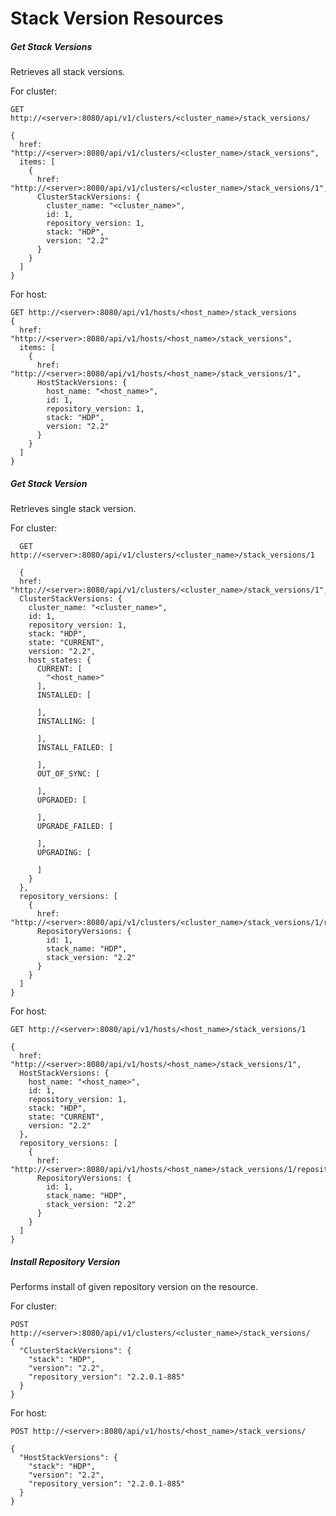 <!---
Licensed to the Apache Software Foundation (ASF) under one or more
contributor license agreements. See the NOTICE file distributed with
this work for additional information regarding copyright ownership.
The ASF licenses this file to You under the Apache License, Version 2.0
(the "License"); you may not use this file except in compliance with
the License. You may obtain a copy of the License at

http://www.apache.org/licenses/LICENSE-2.0

Unless required by applicable law or agreed to in writing, software
distributed under the License is distributed on an "AS IS" BASIS,
WITHOUT WARRANTIES OR CONDITIONS OF ANY KIND, either express or implied.
See the License for the specific language governing permissions and
limitations under the License.
-->

# Stack Version Resources

##### Get Stack Versions
Retrieves all stack versions.

For cluster:

    GET http://<server>:8080/api/v1/clusters/<cluster_name>/stack_versions/
    
    {
      href: "http://<server>:8080/api/v1/clusters/<cluster_name>/stack_versions",
      items: [
        {
          href: "http://<server>:8080/api/v1/clusters/<cluster_name>/stack_versions/1",
          ClusterStackVersions: {
            cluster_name: "<cluster_name>",
            id: 1,
            repository_version: 1,
            stack: "HDP",
            version: "2.2"
          }
        }
      ]
    }
    

For host:

    GET http://<server>:8080/api/v1/hosts/<host_name>/stack_versions
    {
      href: "http://<server>:8080/api/v1/hosts/<host_name>/stack_versions",
      items: [
        {
          href: "http://<server>:8080/api/v1/hosts/<host_name>/stack_versions/1",
          HostStackVersions: {
            host_name: "<host_name>",
            id: 1,
            repository_version: 1,
            stack: "HDP",
            version: "2.2"
          }
        }
      ]
    }
    
##### Get Stack Version
Retrieves single stack version.

For cluster:
  
      GET http://<server>:8080/api/v1/clusters/<cluster_name>/stack_versions/1
      
      {
      href: "http://<server>:8080/api/v1/clusters/<cluster_name>/stack_versions/1",
      ClusterStackVersions: {
        cluster_name: "<cluster_name>",
        id: 1,
        repository_version: 1,
        stack: "HDP",
        state: "CURRENT",
        version: "2.2",
        host_states: {
          CURRENT: [
            "<host_name>"
          ],
          INSTALLED: [
            
          ],
          INSTALLING: [
            
          ],
          INSTALL_FAILED: [
            
          ],
          OUT_OF_SYNC: [
            
          ],
          UPGRADED: [
            
          ],
          UPGRADE_FAILED: [
            
          ],
          UPGRADING: [
            
          ]
        }
      },
      repository_versions: [
        {
          href: "http://<server>:8080/api/v1/clusters/<cluster_name>/stack_versions/1/repository_versions/1",
          RepositoryVersions: {
            id: 1,
            stack_name: "HDP",
            stack_version: "2.2"
          }
        }
      ]
    }
    
For host:

    GET http://<server>:8080/api/v1/hosts/<host_name>/stack_versions/1
    
    {
      href: "http://<server>:8080/api/v1/hosts/<host_name>/stack_versions/1",
      HostStackVersions: {
        host_name: "<host_name>",
        id: 1,
        repository_version: 1,
        stack: "HDP",
        state: "CURRENT",
        version: "2.2"
      },
      repository_versions: [
        {
          href: "http://<server>:8080/api/v1/hosts/<host_name>/stack_versions/1/repository_versions/1",
          RepositoryVersions: {
            id: 1,
            stack_name: "HDP",
            stack_version: "2.2"
          }
        }
      ]
    }
    
##### Install Repository Version
Performs install of given repository version on the resource.

For cluster:

    POST http://<server>:8080/api/v1/clusters/<cluster_name>/stack_versions/
    {
      "ClusterStackVersions": {
        "stack": "HDP",
        "version": "2.2",
        "repository_version": "2.2.0.1-885"
      }
    }

For host:

    POST http://<server>:8080/api/v1/hosts/<host_name>/stack_versions/
    
    {
      "HostStackVersions": {
        "stack": "HDP",
        "version": "2.2",
        "repository_version": "2.2.0.1-885"
      }
    }
